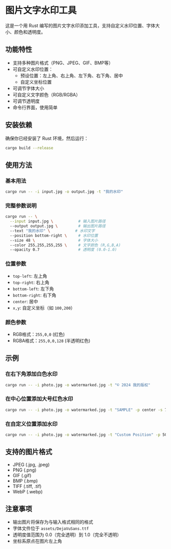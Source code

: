 # 图片文字水印工具

这是一个用 Rust 编写的图片文字水印添加工具，支持自定义水印位置、字体大小、颜色和透明度。

## 功能特性

- 支持多种图片格式（PNG、JPEG、GIF、BMP等）
- 可自定义水印位置：
  - 预设位置：左上角、右上角、左下角、右下角、居中
  - 自定义坐标位置
- 可调节字体大小
- 可自定义文字颜色（RGB/RGBA）
- 可调节透明度
- 命令行界面，使用简单

## 安装依赖

确保你已经安装了 Rust 环境，然后运行：

```bash
cargo build --release
```

## 使用方法

### 基本用法

```bash
cargo run -- -i input.jpg -o output.jpg -t "我的水印"
```

### 完整参数说明

```bash
cargo run -- \
  --input input.jpg \           # 输入图片路径
  --output output.jpg \         # 输出图片路径
  --text "我的水印" \           # 水印文字
  --position bottom-right \     # 水印位置
  --size 48 \                   # 字体大小
  --color 255,255,255,255 \     # 文字颜色 (R,G,B,A)
  --opacity 0.7                 # 透明度 (0.0-1.0)
```

### 位置参数

- `top-left`: 左上角
- `top-right`: 右上角  
- `bottom-left`: 左下角
- `bottom-right`: 右下角
- `center`: 居中
- `x,y`: 自定义坐标（如 `100,200`）

### 颜色参数

- RGB格式：`255,0,0` (红色)
- RGBA格式：`255,0,0,128` (半透明红色)

## 示例

### 在右下角添加白色水印
```bash
cargo run -- -i photo.jpg -o watermarked.jpg -t "© 2024 我的版权"
```

### 在中心位置添加大号红色水印
```bash
cargo run -- -i photo.jpg -o watermarked.jpg -t "SAMPLE" -p center -s 72 -c 255,0,0,200
```

### 在自定义位置添加水印
```bash
cargo run -- -i photo.jpg -o watermarked.jpg -t "Custom Position" -p 50,100
```

## 支持的图片格式

- JPEG (.jpg, .jpeg)
- PNG (.png)
- GIF (.gif)
- BMP (.bmp)
- TIFF (.tiff, .tif)
- WebP (.webp)

## 注意事项

- 输出图片将保存为与输入格式相同的格式
- 字体文件位于 `assets/DejaVuSans.ttf`
- 透明度值范围为 0.0（完全透明）到 1.0（完全不透明）
- 坐标系原点在图片左上角